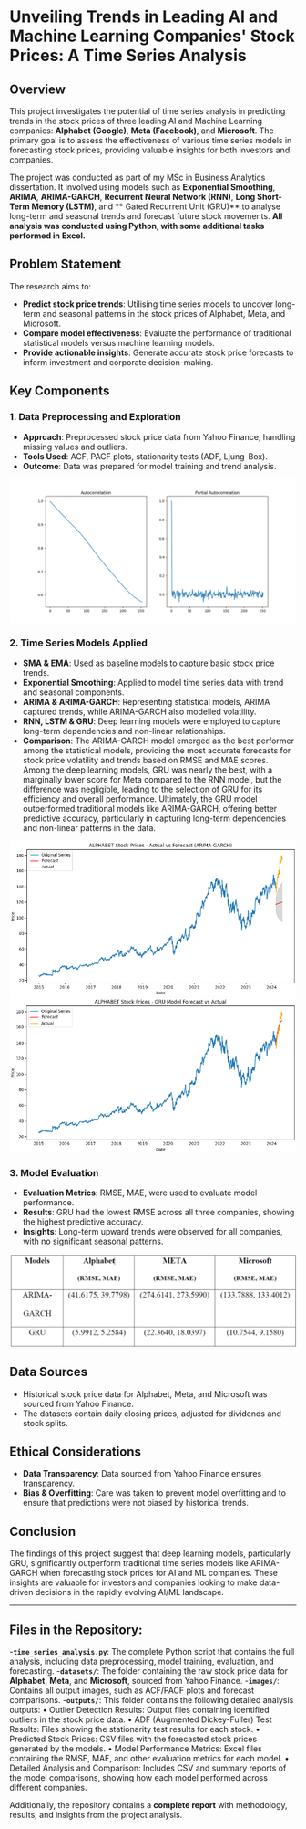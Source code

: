 # Unveiling Trends in Leading AI and Machine Learning Companies' Stock Prices: A Time Series Analysis

## Overview
This project investigates the potential of time series analysis in predicting trends in the stock prices of three leading AI and Machine Learning companies: **Alphabet (Google)**, **Meta (Facebook)**, and **Microsoft**. The primary goal is to assess the effectiveness of various time series models in forecasting stock prices, providing valuable insights for both investors and companies.

The project was conducted as part of my MSc in Business Analytics dissertation. It involved using models such as **Exponential Smoothing**, **ARIMA**, **ARIMA-GARCH**, **Recurrent Neural Network (RNN)**, **Long Short-Term Memory (LSTM)**, and ** Gated Recurrent Unit (GRU)** to analyse long-term and seasonal trends and forecast future stock movements. **All analysis was conducted using Python, with some additional tasks performed in Excel.**

## Problem Statement
The research aims to:
- **Predict stock price trends**: Utilising time series models to uncover long-term and seasonal patterns in the stock prices of Alphabet, Meta, and Microsoft.
- **Compare model effectiveness**: Evaluate the performance of traditional statistical models versus machine learning models.
- **Provide actionable insights**: Generate accurate stock price forecasts to inform investment and corporate decision-making.

## Key Components

### 1. Data Preprocessing and Exploration
- **Approach**: Preprocessed stock price data from Yahoo Finance, handling missing values and outliers.
- **Tools Used**: ACF, PACF plots, stationarity tests (ADF, Ljung-Box).
- **Outcome**: Data was prepared for model training and trend analysis.

![ACF and PACF Plot for Alphabet](images/Alphabet_ACF_PACF.png)

### 2. Time Series Models Applied
- **SMA & EMA**: Used as baseline models to capture basic stock price trends.
- **Exponential Smoothing**: Applied to model time series data with trend and seasonal components.
- **ARIMA & ARIMA-GARCH**: Representing statistical models, ARIMA captured trends, while ARIMA-GARCH also modelled volatility.
- **RNN, LSTM & GRU**: Deep learning models were employed to capture long-term dependencies and non-linear relationships.
- **Comparison**: The ARIMA-GARCH model emerged as the best performer among the statistical models, providing the most accurate forecasts for stock price volatility and trends based on RMSE and MAE scores. Among the deep learning models, GRU was nearly the best, with a marginally lower score for Meta compared to the RNN model, but the difference was negligible, leading to the selection of GRU for its efficiency and overall performance. Ultimately, the GRU model outperformed traditional models like ARIMA-GARCH, offering better predictive accuracy, particularly in capturing long-term dependencies and non-linear patterns in the data.

![ARIMA-GARCH Forecast for Alphabet](images/Alphabet_Forecast_vs_Actual_ARIMA_GARCH.png) 
![GRU Forecast for Alphabet](images/Alphabet_Forecast_vs_Actual_Best_tuning_GRU.png)

### 3. Model Evaluation
- **Evaluation Metrics**: RMSE, MAE, were used to evaluate model performance.
- **Results**: GRU had the lowest RMSE across all three companies, showing the highest predictive accuracy.
- **Insights**: Long-term upward trends were observed for all companies, with no significant seasonal patterns.

![Model Performance Comparison](images/Model_Performance_Comparison.png)

## Data Sources
- Historical stock price data for Alphabet, Meta, and Microsoft was sourced from Yahoo Finance.
- The datasets contain daily closing prices, adjusted for dividends and stock splits.

## Ethical Considerations
- **Data Transparency**: Data sourced from Yahoo Finance ensures transparency.
- **Bias & Overfitting**: Care was taken to prevent model overfitting and to ensure that predictions were not biased by historical trends.

## Conclusion
The findings of this project suggest that deep learning models, particularly GRU, significantly outperform traditional time series models like ARIMA-GARCH when forecasting stock prices for AI and ML companies. These insights are valuable for investors and companies looking to make data-driven decisions in the rapidly evolving AI/ML landscape.

---

## Files in the Repository:
-**`time_series_analysis.py`**: The complete Python script that contains the full analysis, including data preprocessing, model training, evaluation, and forecasting.
-**`datasets/`**: The folder containing the raw stock price data for **Alphabet**, **Meta**, and **Microsoft**, sourced from Yahoo Finance.
-**`images/`**: Contains all output images, such as ACF/PACF plots and forecast comparisons.
-**`outputs/`**: This folder contains the following detailed analysis outputs:
•	Outlier Detection Results: Output files containing identified outliers in the stock price data.
•	ADF (Augmented Dickey-Fuller) Test Results: Files showing the stationarity test results for each stock.
•	Predicted Stock Prices: CSV files with the forecasted stock prices generated by the models.
•	Model Performance Metrics: Excel files containing the RMSE, MAE, and other evaluation metrics for each model.
•	Detailed Analysis and Comparison: Includes CSV and summary reports of the model comparisons, showing how each model performed across different companies.

Additionally, the repository contains a **complete report** with methodology, results, and insights from the project analysis.

